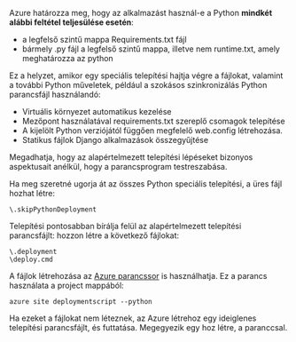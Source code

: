 Azure határozza meg, hogy az alkalmazást használ-e a Python **mindkét alábbi feltétel teljesülése esetén**:

- a legfelső szintű mappa Requirements.txt fájl
- bármely .py fájl a legfelső szintű mappa, illetve nem runtime.txt, amely meghatározza az python

Ez a helyzet, amikor egy speciális telepítési hajtja végre a fájlokat, valamint a további Python műveletek, például a szokásos szinkronizálás Python parancsfájl használandó:

- Virtuális környezet automatikus kezelése
- Mezőpont használatával requirements.txt szereplő csomagok telepítése
- A kijelölt Python verziójától függően megfelelő web.config létrehozása.
- Statikus fájlok Django alkalmazások összegyűjtése

Megadhatja, hogy az alapértelmezett telepítési lépéseket bizonyos aspektusait anélkül, hogy a parancsprogram testreszabása.

Ha meg szeretné ugorja át az összes Python speciális telepítési, a üres fájl hozhat létre:

    \.skipPythonDeployment

Telepítési pontosabban bírálja felül az alapértelmezett telepítési parancsfájlt: hozzon létre a következő fájlokat:

    \.deployment
    \deploy.cmd

A fájlok létrehozása az [Azure parancssor][] is használhatja.  Ez a parancs használata a project mappából:

    azure site deploymentscript --python

Ha ezeket a fájlokat nem léteznek, az Azure létrehoz egy ideiglenes telepítési parancsfájlt, és futtatása.  Megegyezik egy hoz létre, a paranccsal.

[Azure parancssor]: http://azure.microsoft.com/downloads/

